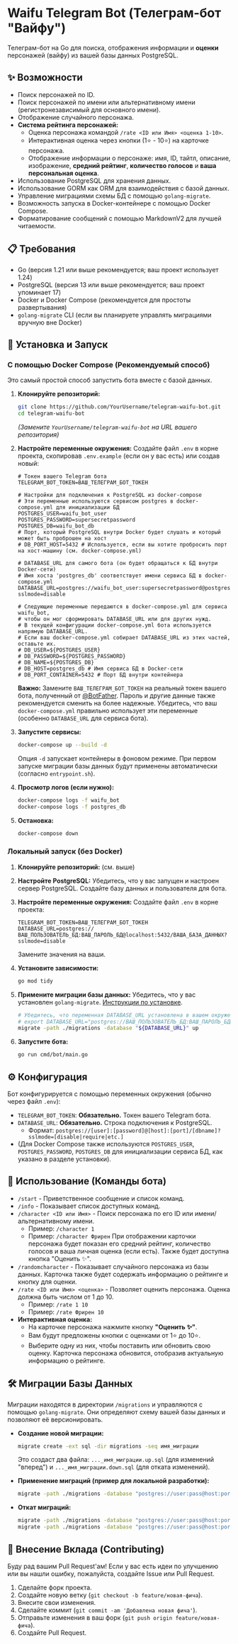 # Waifu Telegram Bot (Телеграм-бот "Вайфу")

Телеграм-бот на Go для поиска, отображения информации и **оценки** персонажей (вайфу) из вашей базы данных PostgreSQL.

## ✨ Возможности

*   Поиск персонажей по ID.
*   Поиск персонажей по имени или альтернативному имени (регистронезависимый для основного имени).
*   Отображение случайного персонажа.
*   **Система рейтинга персонажей:**
    *   Оценка персонажа командой `/rate <ID или Имя> <оценка 1-10>`.
    *   Интерактивная оценка через кнопки (1⭐ - 10⭐) на карточке персонажа.
    *   Отображение информации о персонаже: имя, ID, тайтл, описание, изображение, **средний рейтинг**, **количество голосов** и **ваша персональная оценка**.
*   Использование PostgreSQL для хранения данных.
*   Использование GORM как ORM для взаимодействия с базой данных.
*   Управление миграциями схемы БД с помощью `golang-migrate`.
*   Возможность запуска в Docker-контейнере с помощью Docker Compose.
*   Форматирование сообщений с помощью MarkdownV2 для лучшей читаемости.

## 📋 Требования

*   Go (версия 1.21 или выше рекомендуется; ваш проект использует 1.24)
*   PostgreSQL (версия 13 или выше рекомендуется; ваш проект упоминает 17)
*   Docker и Docker Compose (рекомендуется для простоты развертывания)
*   `golang-migrate` CLI (если вы планируете управлять миграциями вручную вне Docker)

## 🚀 Установка и Запуск

### С помощью Docker Compose (Рекомендуемый способ)

Это самый простой способ запустить бота вместе с базой данных.

1.  **Клонируйте репозиторий:**
    ```bash
    git clone https://github.com/YourUsername/telegram-waifu-bot.git
    cd telegram-waifu-bot
    ```
    *(Замените `YourUsername/telegram-waifu-bot` на URL вашего репозитория)*

2.  **Настройте переменные окружения:**
    Создайте файл `.env` в корне проекта, скопировав `.env.example` (если он у вас есть) или создав новый:
    ```env
    # Токен вашего Telegram бота
    TELEGRAM_BOT_TOKEN=ВАШ_ТЕЛЕГРАМ_БОТ_ТОКЕН

    # Настройки для подключения к PostgreSQL из docker-compose
    # Эти переменные используются сервисом postgres в docker-compose.yml для инициализации БД
    POSTGRES_USER=waifu_bot_user
    POSTGRES_PASSWORD=supersecretpassword
    POSTGRES_DB=waifu_bot_db
    # Порт, который PostgreSQL внутри Docker будет слушать и который может быть проброшен на хост
    # DB_PORT_HOST=5432 # Используется, если вы хотите пробросить порт на хост-машину (см. docker-compose.yml)

    # DATABASE_URL для самого бота (он будет обращаться к БД внутри Docker-сети)
    # Имя хоста 'postgres_db' соответствует имени сервиса БД в docker-compose.yml
    DATABASE_URL=postgres://waifu_bot_user:supersecretpassword@postgres_db:5432/waifu_bot_db?sslmode=disable

    # Следующие переменные передаются в docker-compose.yml для сервиса waifu_bot,
    # чтобы он мог сформировать DATABASE_URL или для других нужд.
    # В текущей конфигурации docker-compose.yml бота используется напрямую DATABASE_URL.
    # Если ваш docker-compose.yml собирает DATABASE_URL из этих частей, оставьте их.
    # DB_USER=${POSTGRES_USER}
    # DB_PASSWORD=${POSTGRES_PASSWORD}
    # DB_NAME=${POSTGRES_DB}
    # DB_HOST=postgres_db # Имя сервиса БД в Docker-сети
    # DB_PORT_CONTAINER=5432 # Порт БД внутри контейнера
    ```
    **Важно:** Замените `ВАШ_ТЕЛЕГРАМ_БОТ_ТОКЕН` на реальный токен вашего бота, полученный от [@BotFather](https://t.me/BotFather). Пароль и другие данные также рекомендуется сменить на более надежные. Убедитесь, что ваш `docker-compose.yml` правильно использует эти переменные (особенно `DATABASE_URL` для сервиса бота).

3.  **Запустите сервисы:**
    ```bash
    docker-compose up --build -d
    ```
    Опция `-d` запускает контейнеры в фоновом режиме. При первом запуске миграции базы данных будут применены автоматически (согласно `entrypoint.sh`).

4.  **Просмотр логов (если нужно):**
    ```bash
    docker-compose logs -f waifu_bot
    docker-compose logs -f postgres_db
    ```

5.  **Остановка:**
    ```bash
    docker-compose down
    ```

### Локальный запуск (без Docker)

1.  **Клонируйте репозиторий:** (см. выше)

2.  **Настройте PostgreSQL:**
    Убедитесь, что у вас запущен и настроен сервер PostgreSQL. Создайте базу данных и пользователя для бота.

3.  **Настройте переменные окружения:**
    Создайте файл `.env` в корне проекта:
    ```env
    TELEGRAM_BOT_TOKEN=ВАШ_ТЕЛЕГРАМ_БОТ_ТОКЕН
    DATABASE_URL=postgres://ВАШ_ПОЛЬЗОВАТЕЛЬ_БД:ВАШ_ПАРОЛЬ_БД@localhost:5432/ВАША_БАЗА_ДАННЫХ?sslmode=disable
    ```
    Замените значения на ваши.

4.  **Установите зависимости:**
    ```bash
    go mod tidy
    ```

5.  **Примените миграции базы данных:**
    Убедитесь, что у вас установлен `golang-migrate`. [Инструкции по установке](https://github.com/golang-migrate/migrate/tree/master/cmd/migrate).
    ```bash
    # Убедитесь, что переменная DATABASE_URL установлена в вашем окружении или передайте ее явно:
    # export DATABASE_URL="postgres://ВАШ_ПОЛЬЗОВАТЕЛЬ_БД:ВАШ_ПАРОЛЬ_БД@localhost:5432/ВАША_БАЗА_ДАННЫХ?sslmode=disable"
    migrate -path ./migrations -database "${DATABASE_URL}" up
    ```

6.  **Запустите бота:**
    ```bash
    go run cmd/bot/main.go
    ```

## ⚙️ Конфигурация

Бот конфигурируется с помощью переменных окружения (обычно через файл `.env`):

*   `TELEGRAM_BOT_TOKEN`: **Обязательно.** Токен вашего Telegram бота.
*   `DATABASE_URL`: **Обязательно.** Строка подключения к PostgreSQL.
    *   Формат: `postgres://[user]:[password]@[host]:[port]/[dbname]?sslmode=[disable|require|etc.]`
*   (Для Docker Compose также используются `POSTGRES_USER`, `POSTGRES_PASSWORD`, `POSTGRES_DB` для инициализации сервиса БД, как указано в разделе установки).

## 🤖 Использование (Команды бота)

*   `/start` - Приветственное сообщение и список команд.
*   `/info` - Показывает список доступных команд.
*   `/character <ID или Имя>` - Поиск персонажа по его ID или имени/альтернативному имени.
    *   Пример: `/character 1`
    *   Пример: `/character Фрирен`
    При отображении карточки персонажа будет показан его средний рейтинг, количество голосов и ваша личная оценка (если есть). Также будет доступна кнопка "Оценить ✨".
*   `/randomcharacter` - Показывает случайного персонажа из базы данных. Карточка также будет содержать информацию о рейтинге и кнопку для оценки.
*   `/rate <ID или Имя> <оценка>` - Позволяет оценить персонажа. Оценка должна быть числом от 1 до 10.
    *   Пример: `/rate 1 10`
    *   Пример: `/rate Фрирен 10`
*   **Интерактивная оценка:**
    *   На карточке персонажа нажмите кнопку **"Оценить ✨"**.
    *   Вам будут предложены кнопки с оценками от 1⭐ до 10⭐.
    *   Выберите одну из них, чтобы поставить или обновить свою оценку. Карточка персонажа обновится, отобразив актуальную информацию о рейтинге.

## 🛠️ Миграции Базы Данных

Миграции находятся в директории `/migrations` и управляются с помощью `golang-migrate`. Они определяют схему вашей базы данных и позволяют её версионировать.

*   **Создание новой миграции:**
    ```bash
    migrate create -ext sql -dir migrations -seq имя_миграции
    ```
    Это создаст два файла: `..._имя_миграции.up.sql` (для изменений "вперед") и `..._имя_миграции.down.sql` (для отката изменений).

*   **Применение миграций (пример для локальной разработки):**
    ```bash
    migrate -path ./migrations -database "postgres://user:pass@host:port/db?sslmode=disable" up
    ```

*   **Откат миграций:**
    ```bash
    migrate -path ./migrations -database "postgres://user:pass@host:port/db?sslmode=disable" down 1 # Откатить последнюю примененную миграцию
    migrate -path ./migrations -database "postgres://user:pass@host:port/db?sslmode=disable" down # Откатить все миграции
    ```

## 🤝 Внесение Вклада (Contributing)

Буду рад вашим Pull Request'ам! Если у вас есть идеи по улучшению или вы нашли ошибку, пожалуйста, создайте Issue или Pull Request.

1.  Сделайте форк проекта.
2.  Создайте новую ветку (`git checkout -b feature/новая-фича`).
3.  Внесите свои изменения.
4.  Сделайте коммит (`git commit -am 'Добавлена новая фича'`).
5.  Отправьте изменения в ваш форк (`git push origin feature/новая-фича`).
6.  Создайте Pull Request.
